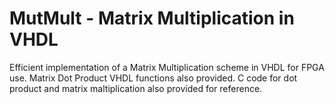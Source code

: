 # MutMult - Matrix Multiplication in VHDL

Efficient implementation of a Matrix Multiplication scheme in VHDL for FPGA use.
Matrix Dot Product VHDL functions also provided.
C code for dot product and matrix maltiplication also provided for reference.
